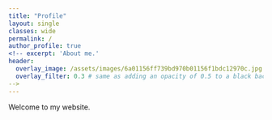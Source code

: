```yaml
---
title: "Profile"
layout: single
classes: wide
permalink: /
author_profile: true
<!-- excerpt: 'About me.'
header:
  overlay_image: /assets/images/6a01156ff739bd970b01156f1bdc12970c.jpg
  overlay_filter: 0.3 # same as adding an opacity of 0.5 to a black background
-->
---
```


Welcome to my website.
